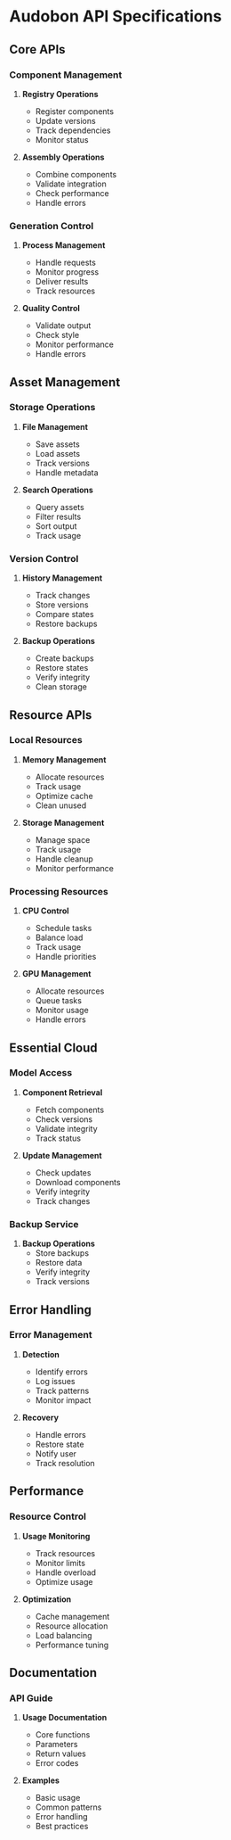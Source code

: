 # Audobon API Specifications

## Core APIs

### Component Management
1. **Registry Operations**
   - Register components
   - Update versions
   - Track dependencies
   - Monitor status

2. **Assembly Operations**
   - Combine components
   - Validate integration
   - Check performance
   - Handle errors

### Generation Control
1. **Process Management**
   - Handle requests
   - Monitor progress
   - Deliver results
   - Track resources

2. **Quality Control**
   - Validate output
   - Check style
   - Monitor performance
   - Handle errors

## Asset Management

### Storage Operations
1. **File Management**
   - Save assets
   - Load assets
   - Track versions
   - Handle metadata

2. **Search Operations**
   - Query assets
   - Filter results
   - Sort output
   - Track usage

### Version Control
1. **History Management**
   - Track changes
   - Store versions
   - Compare states
   - Restore backups

2. **Backup Operations**
   - Create backups
   - Restore states
   - Verify integrity
   - Clean storage

## Resource APIs

### Local Resources
1. **Memory Management**
   - Allocate resources
   - Track usage
   - Optimize cache
   - Clean unused

2. **Storage Management**
   - Manage space
   - Track usage
   - Handle cleanup
   - Monitor performance

### Processing Resources
1. **CPU Control**
   - Schedule tasks
   - Balance load
   - Track usage
   - Handle priorities

2. **GPU Management**
   - Allocate resources
   - Queue tasks
   - Monitor usage
   - Handle errors

## Essential Cloud

### Model Access
1. **Component Retrieval**
   - Fetch components
   - Check versions
   - Validate integrity
   - Track status

2. **Update Management**
   - Check updates
   - Download components
   - Verify integrity
   - Track changes

### Backup Service
1. **Backup Operations**
   - Store backups
   - Restore data
   - Verify integrity
   - Track versions

## Error Handling

### Error Management
1. **Detection**
   - Identify errors
   - Log issues
   - Track patterns
   - Monitor impact

2. **Recovery**
   - Handle errors
   - Restore state
   - Notify user
   - Track resolution

## Performance

### Resource Control
1. **Usage Monitoring**
   - Track resources
   - Monitor limits
   - Handle overload
   - Optimize usage

2. **Optimization**
   - Cache management
   - Resource allocation
   - Load balancing
   - Performance tuning

## Documentation

### API Guide
1. **Usage Documentation**
   - Core functions
   - Parameters
   - Return values
   - Error codes

2. **Examples**
   - Basic usage
   - Common patterns
   - Error handling
   - Best practices